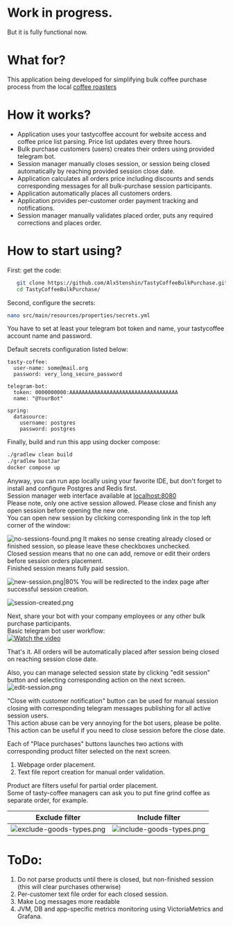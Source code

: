 # Work in progress.
   But it is fully functional now.

# What for?
This application being developed for simplifying bulk coffee purchase process from the local <a href="https://tastycoffee.ru/"> coffee roasters</a>

# How it works?
- Application uses your tastycoffee account for website access and coffee price list parsing. Price list updates every three hours.
- Bulk purchase customers (users) creates their orders using provided telegram bot.
- Session manager manually closes session, or session being closed automatically by reaching provided session close date.
- Application calculates all orders price including discounts and sends corresponding messages for all bulk-purchase session participants.
- Application automatically places all customers orders.
- Application provides per-customer order payment tracking and notifications.
- Session manager manually validates placed order, puts any required corrections and places order.

# How to start using?

First: get the code:
```sh
   git clone https://github.com/AlxStenshin/TastyCoffeeBulkPurchase.git
   cd TastyCoffeeBulkPurchase/
```

Second, configure the secrets:
```sh
nano src/main/resources/properties/secrets.yml
```

You have to set at least your telegram bot token and name, your tastycoffee account name and password.

Default secrets configuration listed below:
```
tasty-coffee:
  user-name: some@mail.org
  password: very_long_secure_password

telegram-bot:
  token: 0000000000:AAAAAAAAAAAAAAAAAAAAAAAAAAAAAAAAAAA
  name: "@YourBot"

spring:
  datasource:
    username: postgres
    password: postgres
```

Finally, build and run this app using docker compose:

   ```sh
   ./gradlew clean build
   ./gradlew bootJar
   docker compose up
   ```

Anyway, you can run app locally using your favorite IDE, but don't forget to install and configure Postgres and Redis first.<br />
Session manager web interface available at <a href="localhost:8080">localhost:8080</a><br />
Please note, only one active session allowed. Please close and finish any open session before opening the new one.<br />
You can open new session by clicking corresponding link in the top left corner of the window:

![no-sessions-found.png](assets%2Fno-sessions-found.png)
It makes no sense creating already closed or finished session, so please leave these checkboxes unchecked.<br />
Closed session means that no one can add, remove or edit their orders before session orders placement.<br />
Finished session means fully paid session.

![new-session.png|80%](assets%2Fnew-session.png)
You will be redirected to the index page after successful session creation.

![session-created.png](assets%2Fsession-created.png)

Next, share your bot with your company employees or any other bulk purchase participants.<br />
Basic telegram bot user workflow: <br/>
[![Watch the video](https://img.youtube.com/vi/SH17j_o1-ug/hqdefault.jpg)](https://youtu.be/SH17j_o1-ug)<br />

That's it. All orders will be automatically placed after session being closed on reaching session close date.

Also, you can manage selected session state by clicking "edit session" button and selecting corresponding action on the next screen.
![edit-session.png](assets%2Fedit-session.png)


"Close with customer notification" button can be used for manual session closing with corresponding telegram messages publishing for all active session users.<br />
This action abuse can be very annoying for the bot users, please be polite.
This action can be useful if you need to close session before the close date.

Each of "Place purchases" buttons launches two actions with corresponding product filter selected on the next screen.
1) Webpage order placement.
2) Text file report creation for manual order validation.

Product are filters useful for partial order placement.<br />
Some of tasty-coffee managers can ask you to put fine grind coffee as separate order, for example.

|                        Exclude filter                        |                        Include filter                        |
|:------------------------------------------------------------:|:------------------------------------------------------------:|
| ![exclude-goods-types.png](assets%2Fexclude-goods-types.png) | ![include-goods-types.png](assets%2Finclude-goods-types.png) |


# ToDo:
1) Do not parse products until there is closed, but non-finished session (this will clear purchases otherwise)
2) Per-customer text file order for each closed session.
3) Make Log messages more readable
4) JVM, DB and app-specific metrics monitoring using VictoriaMetrics and Grafana.
